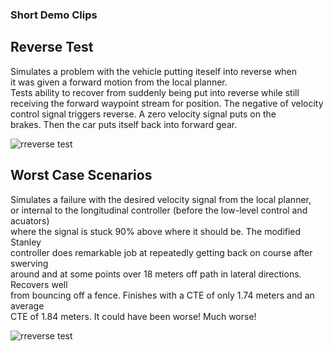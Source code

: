 
### Short Demo Clips

## Reverse Test

Simulates a problem with the vehicle putting iteself into reverse when  
it was given a forward motion from the local planner.  
Tests ability to recover from suddenly being put into reverse while still   
receiving the forward waypoint stream for position. The negative of 
velocity control signal triggers reverse. A zero velocity signal puts on the  
brakes. Then the car puts itself back into forward gear.  




![rreverse test](demo/rev_test.gif)



## Worst Case Scenarios

Simulates a failure with the desired velocity signal from the local planner,  
or internal to the longitudinal controller (before the low-level control and acuators)  
where the signal is stuck 90% above where it should be. The modified Stanley  
controller does remarkable job at repeatedly getting back on course after swerving  
around and at some points over 18 meters off path in lateral directions. Recovers well  
from bouncing off a fence. Finishes with a CTE of only  1.74 meters and an average  
CTE of 1.84 meters. It could have been worse! Much worse!


![rreverse test](demo/vel90over.gif)

